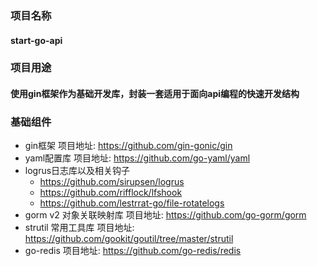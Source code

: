 ### 项目名称 
#### start-go-api
### 项目用途
#### 使用gin框架作为基础开发库，封装一套适用于面向api编程的快速开发结构
### 基础组件

- gin框架     项目地址: https://github.com/gin-gonic/gin
- yaml配置库 项目地址: https://github.com/go-yaml/yaml
- logrus日志库以及相关钩子
    - https://github.com/sirupsen/logrus
    - https://github.com/rifflock/lfshook
    - https://github.com/lestrrat-go/file-rotatelogs
- gorm v2 对象关联映射库 项目地址: https://github.com/go-gorm/gorm
- strutil 常用工具库 项目地址: https://github.com/gookit/goutil/tree/master/strutil
- go-redis 项目地址: https://github.com/go-redis/redis